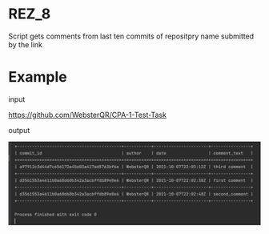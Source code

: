 # REZ_8
Script gets comments from last ten commits of repositpry name submitted by the link

# Example
  input 
  
https://github.com/WebsterQR/CPA-1-Test-Task

  output


![Image alt](https://github.com/WebsterQR/REZ_8/blob/8dda7f2bdecff94d7491d80cc5520696b2ad4e21/%D0%A1%D0%BD%D0%B8%D0%BC%D0%BE%D0%BA%20%D1%8D%D0%BA%D1%80%D0%B0%D0%BD%D0%B0%202021-10-08%20%D0%B2%2002.23.44.png)
